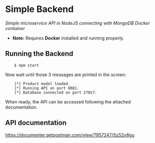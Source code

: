 # Simple Backend

_Simple microservice API in NodeJS connecting with MongoDB Docker container_

-   **Note:** Requires **Docker** installed and running properly.

## Running the Backend

```
    $ npm start
```

Now wait until those 3 messages are printed in the screen:

```
    [*] Product model loaded.
    [*] Running API on port 8081.
    [*] Database connected on port 27017.
```

When ready, the API can be accessed following the attached documentation.

## API documentation

https://documenter.getpostman.com/view/7957247/SzS2y8gu
